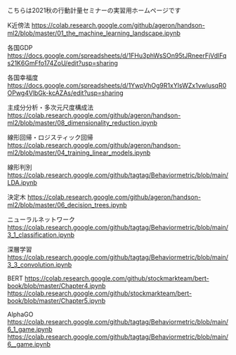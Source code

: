 こちらは2021秋の行動計量セミナーの実習用ホームページです

K近傍法
https://colab.research.google.com/github/ageron/handson-ml2/blob/master/01_the_machine_learning_landscape.ipynb

各国GDP
https://docs.google.com/spreadsheets/d/1FHu3phWsSOn95tJRneerFjVdlFqs21K6GmFfo174ZoU/edit?usp=sharing

各国幸福度
https://docs.google.com/spreadsheets/d/1YwpVhOg9R1xYlsWZx1vwlusqR0OPwg4VlbGk-kcAZAs/edit?usp=sharing

主成分分析・多次元尺度構成法
https://colab.research.google.com/github/ageron/handson-ml2/blob/master/08_dimensionality_reduction.ipynb

線形回帰・ロジスティック回帰
https://colab.research.google.com/github/ageron/handson-ml2/blob/master/04_training_linear_models.ipynb

線形判別
https://colab.research.google.com/github/tagtag/Behaviormetric/blob/main/LDA.ipynb

決定木
https://colab.research.google.com/github/ageron/handson-ml2/blob/master/06_decision_trees.ipynb

ニューラルネットワーク
https://colab.research.google.com/github/tagtag/Behaviormetric/blob/main/3_1_classification.ipynb

深層学習
https://colab.research.google.com/github/tagtag/Behaviormetric/blob/main/3_3_convolution.ipynb

BERT
https://colab.research.google.com/github/stockmarkteam/bert-book/blob/master/Chapter4.ipynb
https://colab.research.google.com/github/stockmarkteam/bert-book/blob/master/Chapter5.ipynb

AlphaGO
https://colab.research.google.com/github/tagtag/Behaviormetric/blob/main/6_1_game.ipynb
https://colab.research.google.com/github/tagtag/Behaviormetric/blob/main/6__game.ipynb
